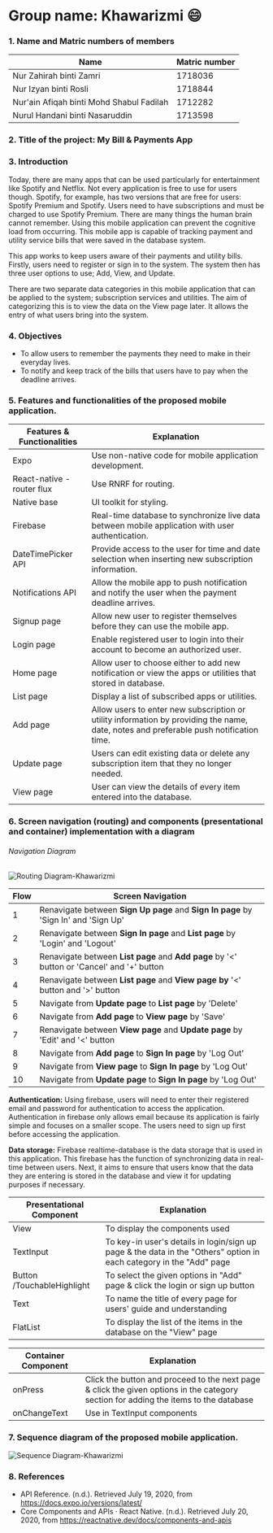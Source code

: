 # Group name: Khawarizmi :smile:
### 1. Name and Matric numbers of members
    
Name         | Matric number
------------ | -------------
Nur Zahirah binti Zamri | 1718036
Nur Izyan binti Rosli | 1718844
Nur'ain Afiqah binti Mohd Shabul Fadilah | 1712282
Nurul Handani binti Nasaruddin | 1713598

### 2. Title of the project: My Bill & Payments App
### 3. Introduction
  <p>Today, there are many apps that can be used particularly for entertainment like Spotify and Netflix. Not every application is free to use for users though. Spotify, for example, has two versions that are free for users: Spotify Premium and Spotify. Users need to have subscriptions and must be charged to use Spotify Premium. There are many things the human brain cannot remember. Using this mobile application can prevent the cognitive load from occurring. This mobile app is capable of tracking payment and utility service bills that were saved in the database system.</p>
  
  <p>This app works to keep users aware of their payments and utility bills. Firstly, users need to register or sign in to the system. The system then has three user options to use; Add, View, and Update.</p>
  
  <p>There are two separate data categories in this mobile application that can be applied to the system; subscription services and utilities. The aim of categorizing this is to view the data on the View page later. It allows the entry of what users bring into the system.</p>
  
### 4. Objectives
   * To allow users to remember the payments they need to make in their everyday lives.
   * To notify and keep track of the bills that users have to pay when the deadline arrives.
   

    
### 5. Features and functionalities of the proposed mobile application.
 Features & Functionalities | Explanation
 ---------------------------| -----------------------------------
 Expo                       | Use non-native code for mobile application development.
 React-native -router flux  | Use RNRF for routing.
 Native base                | UI toolkit for styling.
 Firebase                   | Real-time database to synchronize live data between mobile application with user authentication.
 DateTimePicker API         | Provide access to the user for time and date selection when inserting new subscription information.
 Notifications API          | Allow the mobile app to push notification and notify the user when the payment deadline arrives.
 Signup page                | Allow new user to register themselves before they can use the mobile app.
 Login page                 | Enable registered user to login into their account to become an authorized user.
 Home page                  | Allow user to choose either to add new notification or view the apps or utilities that stored in database.
 List page                  | Display a list of subscribed apps or utilities.
 Add page                   | Allow users to enter new subscription or utility information by providing the name, date, notes and preferable push notification time.
 Update page                | Users can edit existing data or delete any subscription item that they no longer needed.
 View page                  | User can view the details of every item entered into the database.
  
### 6. Screen navigation (routing) and components (presentational and container) implementation with a diagram
  ###### Navigation Diagram
  
  ![Routing Diagram-Khawarizmi](https://github.com/zahirahzamri/Khawarizmi_notifyApp/blob/master/images/routing.jpg)
  
  Flow | Screen Navigation
  -----|-----------------------------------------------------------------------------------
  1    | Renavigate between **Sign Up page** and **Sign In page** by 'Sign In' and 'Sign Up'
  2    | Renavigate between **Sign In page** and **List page** by 'Login' and 'Logout'
  3    | Renavigate between **List page** and **Add page** by '<' button or 'Cancel' and '+' button
  4    | Renavigate between **List page** and **View page by** '<' button and '>' button
  5    | Navigate from **Update page** to **List page** by 'Delete'
  6    | Navigate from **Add page** to **View page** by 'Save'
  7    | Renavigate between **View page** and **Update page** by 'Edit' and '<' button
  8    | Navigate from **Add page** to **Sign In page** by 'Log Out'
  9    | Navigate from **View page** to **Sign In page** by 'Log Out'
  10   | Navigate from **Update page** to **Sign In page** by 'Log Out'
  
 **Authentication:**
Using firebase, users will need to enter their registered email and password for authentication to access the application. Authentication in firebase only allows email because its application is fairly simple and focuses on a smaller scope. The users need to sign up first before accessing the application.

**Data storage:**
Firebase realtime-database is the data storage that is used in this application. This firebase has the function of synchronizing data in real-time between users. Next, it aims to ensure that users know that the data they are entering is stored in the database and view it for updating purposes if necessary.
  
  
  Presentational Component   | Explanation
  ---------------------------|---------------------------------------------------------------------------------------------------------------------
  View                       | To display the components used
  TextInput                  | To key-in user's details in login/sign up page & the data in the "Others" option in each category in the "Add" page
  Button /TouchableHighlight | To select the given options in "Add" page & click the login or sign up button 
  Text                       | To name the title of every page for users' guide and understanding
  FlatList                   | To display the list of the items in the database on the "View" page
  
  
 Container Component         | Explanation
 ----------------------------|---------------------------------------------------------------------------------------------------------------------
 onPress                     | Click the button and proceed to the next page & click the given options in the category section for adding the items to the database
 onChangeText                | Use in TextInput components

  
  
### 7. Sequence diagram of the proposed mobile application.
 ![Sequence Diagram-Khawarizmi](https://github.com/zahirahzamri/Khawarizmi_notifyApp/blob/master/images/sequence%20diagram.png)
  
### 8. References
  * API Reference. (n.d.). Retrieved July 19, 2020, from https://docs.expo.io/versions/latest/
  * Core Components and APIs · React Native. (n.d.). Retrieved July 20, 2020, from https://reactnative.dev/docs/components-and-apis
